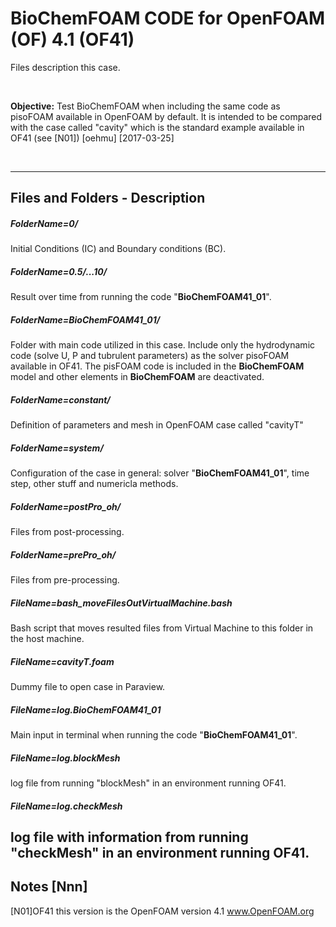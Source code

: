 BioChemFOAM CODE for OpenFOAM (OF) 4.1 (OF41)
===================

Files description this case.

<br>

<b>Objective:</b>
Test BioChemFOAM when including the same code as pisoFOAM available in OpenFOAM by default. It is intended to be compared with the case called "cavity" which is the standard example available in OF41 (see [N01]) [oehmu] [2017-03-25]

<br>

---
## Files and Folders - Description

##### FolderName=0/
Initial Conditions (IC) and Boundary conditions (BC).
<br>
##### FolderName=0.5/...10/
Result over time from running the code "<b>BioChemFOAM41_01</b>".
<br>
##### FolderName=BioChemFOAM41_01/
Folder with main code utilized in this case. 
Include only the hydrodynamic code (solve U, P and tubrulent parameters) as the solver pisoFOAM available in OF41. The pisFOAM code is included in the <b>BioChemFOAM</b> model and other elements in <b>BioChemFOAM</b> are deactivated.
<br>
##### FolderName=constant/
Definition of parameters and mesh in OpenFOAM case called "cavityT"
<br>
##### FolderName=system/
Configuration of the case in general: solver "<b>BioChemFOAM41_01</b>", time step, other stuff and numericla methods.
<br>
##### FolderName=postPro_oh/
Files from post-processing.
<br>
##### FolderName=prePro_oh/
Files from pre-processing.
<br>
##### FileName=bash_moveFilesOutVirtualMachine.bash
Bash script that moves resulted files from Virtual Machine to this folder in the host machine.
<br>
##### FileName=cavityT.foam
Dummy file to open case in Paraview.
<br>
##### FileName=log.BioChemFOAM41_01
Main input in terminal when running the code "<b>BioChemFOAM41_01</b>".
<br>
##### FileName=log.blockMesh
log file from running "blockMesh" in an environment running OF41.
<br>
##### FileName=log.checkMesh
log file with information from running "checkMesh" in an environment running OF41.
<br>
---
## Notes [Nnn]
[N01]OF41 this version is the OpenFOAM version 4.1 www.OpenFOAM.org




